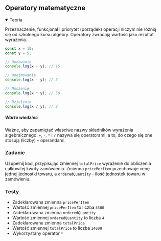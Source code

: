 ## Operatory matematyczne

<details open>
  <summary>Teoria</summary>

Przeznaczenie, funkcjonał i priorytet (porządek) operacji niczym nie różnią się od szkolnego kursu algebry. Operatory zwracają wartość jako rezultat wyrażenia.

```js
const x = 10;
const y = 5;

// Dodawanie
console.log(x + y); // 15

// Odejmowanie
console.log(x - y); // 5

// Mnożenie
console.log(x * y); // 50

// Dzielenie
console.log(x / y); // 2
```

<div class="useful">
  <h5>Warto wiedzieć</h5>
  <p>Ważne, aby zapamiętać właściwe nazwy składników wyrażenia algebraicznego: <code>+</code>, <code>-</code>, <code>*</code> i <code>/</code> nazywa się operatorami, a to, do czego się one stosują (liczby) – operandami. 
  </p>
</div>

</details>

<h3 class="task">Zadanie</h3> 

Uzupełnij kod, przypisując zmiennej `totalPrice` wyrażenie do obliczenia całkowitej kwoty zamówienia. Zmienna `pricePerItem` przechowuje cenę jednej jednostki towaru, a `orderedQuantity` - ilość jednostek towaru w zamówieniu.

<h3 class="test">Testy</h3>

- Zadeklarowana zmienna `pricePerItem`  
- Wartość zmiennej `pricePerItem` to liczba `3500`  
- Zadeklarowana zmienna `orderedQuantity`  
- Wartość zmiennej `orderedQuantity` to liczba `4`  
- Zadeklarowana zmienna `totalPrice`  
- Wartość zmiennej `totalPrice` to liczba `14000` 
- Wykorzystany operator `*` 
